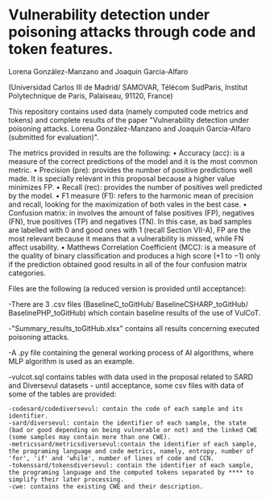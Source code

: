 # Vulnerability detection under poisoning attacks through code and token features.
Lorena González-Manzano and Joaquin Garcia-Alfaro

(Universidad Carlos III de Madrid/ SAMOVAR, Télécom SudParis, Institut Polytechnique de Paris, Palaiseau, 91120, France)

This repository contains used data (namely computed code metrics and tokens) and complete results of the paper "Vulnerability detection under poisoning attacks. Lorena González-Manzano and Joaquin Garcia-Alfaro (submitted for evaluation)".

The metrics provided in results are the following:
    • Accuracy (acc): is a measure of the correct predictions of the model and it is the most common metric.
    • Precision (pre): provides the number of positive predictions well made. It is specially relevant in this proposal because a higher value minimizes FP.
    • Recall (rec): provides the number of positives well predicted by the model.
    • F1 measure (F1): refers to the harmonic mean of precision and recall, looking for the maximization of both vales in the best case.
    • Confusion matrix: in involves the amount of false positives (FP), negatives (FN), true positives (TP) and negatives (TN). In this case, as bad samples are labelled with 0 and good ones with 1 (recall Section VII-A), FP are the most relevant because it means that a vulnerability is missed, while FN affect usability.
    • Matthews Correlation Coefficient (MCC): is a measure of the quality of binary classification and produces a high score (+1 to −1) only if the prediction obtained good results in all of the four confusion matrix categories.
    
Files are the following (a reduced version is provided until acceptance):

-There are 3 .csv files (BaselineC_toGitHub/ BaselineCSHARP_toGitHub/ BaselinePHP_toGitHub) which contain baseline results of the use of VulCoT.

-"Summary_results_toGitHub.xlsx" contains all results concerning executed poisoning attacks.

-A .py file containing the general working process of AI algorithms, where MLP algorithm is used as an example.

-vulcot.sql contains tables with data used in the proposal related to SARD and Diversevul datasets - until acceptance, some csv files with data of some of the tables are provided:
 
    -codesard/codediversevul: contain the code of each sample and its identifier.
    -sard/diversevul: contain the identifier of each sample, the state (bad or good depending on being vulnerable or not) and the linked CWE (some samples may contain more than one CWE).
    -metricssard/metricsdiversevul:contain the identifier of each sample, the programing language and code metrics, namely, entropy, number of 'for', 'if' and 'while', number of lines of code and CCN.
    -tokenssard/tokensdiversevul: contain the identifier of each sample, the programing language and the computed tokens separated by **** to simplify their later processing.
    -cwe: contains the existing CWE and their description.
